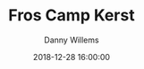 ---
layout: album
title: Fros Camp Kerst
description: Het FROS-kamp is al jarenlang een vaste waarde tijdens de kerst vakantie.
date: 2018-12-28 16:00:00
cover: /albums/2018-12-28-fros/thumbnails/DSC_0208.jpg
author: Danny Willems
pagination: 
  enabled: true
  images: true
  imageLayout: image
  itemsPerPage: 128
---